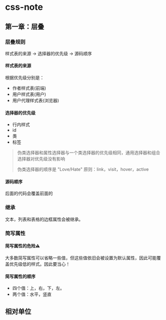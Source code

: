 # css-note
## 第一章：层叠
### 层叠规则
样式表的来源 -> 选择器的优先级 -> 源码顺序

#### 样式表的来源
根据优先级分别是：
+ 作者样式表(前端)
+ 用户样式表(用户)
+ 用户代理样式表(浏览器)

#### 选择器的优先级
+ 行内样式
+ id
+ 类
+ 标签
> 伪类选择器和属性选择器与一个类选择器的优先级相同，通用选择器和组合选择器对优先级没有影响
>
> 伪类选择器的顺序是 "Love/Hate" 原则：link，visit，hover，active

#### 源码顺序
后面的代码会覆盖前面的

### 继承
文本，列表和表格的边框属性会被继承。

### 简写属性
#### 简写属性的危险⚠️
大多数简写属性可以省略一些值，但这些值依旧会被设置为默认属性，因此可能覆盖优先级低的样式。因此要当心！
#### 简写属性的顺序
+ 四个值：上，右，下，左。
+ 两个值：水平，竖直

## 相对单位

